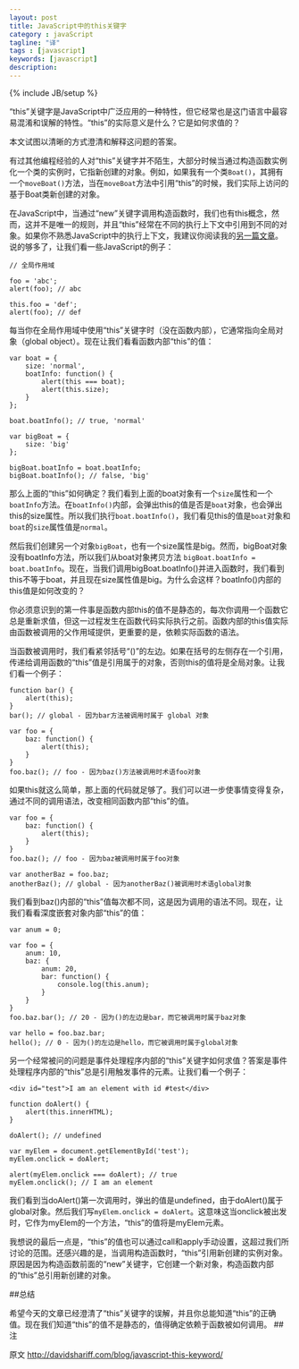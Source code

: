 ```yaml
---
layout: post
title: JavaScript中的this关键字
category : javaScript
tagline: "译"
tags : [javascript]
keywords: [javascript]
description: 
---
```

{% include JB/setup %}

“this”关键字是JavaScript中广泛应用的一种特性，但它经常也是这门语言中最容易混淆和误解的特性。“this”的实际意义是什么？它是如何求值的？

本文试图以清晰的方式澄清和解释这问题的答案。

有过其他编程经验的人对“this”关键字并不陌生，大部分时候当通过构造函数实例化一个类的实例时，它指新创建的对象。例如，如果我有一个类`Boat()`，其拥有一个`moveBoat()`方法，当在`moveBoat`方法中引用“this”的时候，我们实际上访问的基于Boat类新创建的对象。

在JavaScript中，当通过“new”关键字调用构造函数时，我们也有this概念，然而，这并不是唯一的规则，并且“this”经常在不同的执行上下文中引用到不同的对象。如果你不熟悉JavaScript中的执行上下文，我建议你阅读我的[另一篇文章](http://yanhaijing.com/javascript/2014/04/29/what-is-the-execution-context-in-javascript)。说的够多了，让我们看一些JavaScript的例子：

	// 全局作用域
	
	foo = 'abc';
	alert(foo); // abc
	
	this.foo = 'def';
	alert(foo); // def
每当你在全局作用域中使用“this”关键字时（没在函数内部），它通常指向全局对象（global object）。现在让我们看看函数内部“this”的值：

	var boat = {
	    size: 'normal',
	    boatInfo: function() {
	        alert(this === boat);
	        alert(this.size);
	    }
	};
	
	boat.boatInfo(); // true, 'normal'
	
	var bigBoat = {
	    size: 'big'
	};
	
	bigBoat.boatInfo = boat.boatInfo;
	bigBoat.boatInfo(); // false, 'big'
那么上面的“this”如何确定？我们看到上面的boat对象有一个`size`属性和一个`boatInfo`方法。在`boatInfo()`内部，会弹出this的值是否是`boat`对象，也会弹出this的size属性。所以我们执行`boat.boatInfo()`，我们看见this的值是`boat`对象和`boat`的`size`属性值是`normal`。

然后我们创建另一个对象`bigBoat`，也有一个size属性是big。然而，bigBoat对象没有boatInfo方法，所以我们从boat对象拷贝方法 `bigBoat.boatInfo = boat.boatInfo`。现在，当我们调用bigBoat.boatInfo()并进入函数时，我们看到this不等于boat，并且现在size属性值是big。为什么会这样？boatInfo()内部的this值是如何改变的？

你必须意识到的第一件事是函数内部this的值不是静态的，每次你调用一个函数它总是重新求值，但这一过程发生在函数代码实际执行之前。函数内部的this值实际由函数被调用的父作用域提供，更重要的是，依赖实际函数的语法。

当函数被调用时，我们看紧邻括号“()”的左边。如果在括号的左侧存在一个引用，传递给调用函数的“this”值是引用属于的对象，否则this的值将是全局对象。让我们看一个例子：

	function bar() {
	    alert(this);
	}
	bar(); // global - 因为bar方法被调用时属于 global 对象
	
	var foo = {
	    baz: function() {
	        alert(this);
	    }
	}
	foo.baz(); // foo - 因为baz()方法被调用时术语foo对象
如果this就这么简单，那上面的代码就足够了。我们可以进一步使事情变得复杂，通过不同的调用语法，改变相同函数内部“this”的值。

	var foo = {
	    baz: function() {
	        alert(this);
	    }
	}
	foo.baz(); // foo - 因为baz被调用时属于foo对象
	
	var anotherBaz = foo.baz;
	anotherBaz(); // global - 因为anotherBaz()被调用时术语global对象
我们看到baz()内部的“this”值每次都不同，这是因为调用的语法不同。现在，让我们看看深度嵌套对象内部“this”的值：

	var anum = 0;
	
	var foo = {
	    anum: 10,
	    baz: {
	        anum: 20,
	        bar: function() {
	            console.log(this.anum);
	        }
	    }
	}
	foo.baz.bar(); // 20 - 因为()的左边是bar，而它被调用时属于baz对象
	
	var hello = foo.baz.bar;
	hello(); // 0 - 因为()的左边是hello，而它被调用时属于global对象
另一个经常被问的问题是事件处理程序内部的“this”关键字如何求值？答案是事件处理程序内部的“this”总是引用触发事件的元素。让我们看一个例子：

	<div id="test">I am an element with id #test</div>

	function doAlert() { 
	    alert(this.innerHTML); 
	} 
	
	doAlert(); // undefined 
	
	var myElem = document.getElementById('test'); 
	myElem.onclick = doAlert; 
	
	alert(myElem.onclick === doAlert); // true 
	myElem.onclick(); // I am an element
我们看到当doAlert()第一次调用时，弹出的值是undefined，由于doAlert()属于global对象。然后我们写`myElem.onclick = doAlert`。这意味这当onclick被出发时，它作为myElem的一个方法，“this”的值将是myElem元素。

我想说的最后一点是，“this”的值也可以通过call和apply手动设置，这超过我们所讨论的范围。还感兴趣的是，当调用构造函数时，“this”引用新创建的实例对象。原因是因为构造函数前面的“new”关键字，它创建一个新对象，构造函数内部的“this”总引用新创建的对象。

##总结

希望今天的文章已经澄清了“this”关键字的误解，并且你总能知道“this”的正确值。现在我们知道“this”的值不是静态的，值得确定依赖于函数被如何调用。
##注

原文 http://davidshariff.com/blog/javascript-this-keyword/
